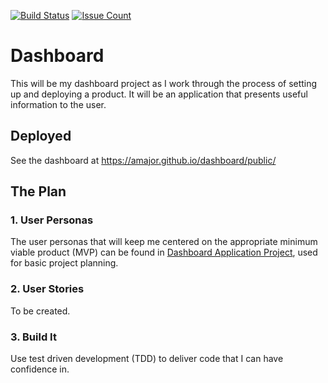 [![Build Status](https://travis-ci.org/amajor/dashboard.svg?branch=master)](https://travis-ci.org/amajor/dashboard)
[![Issue Count](https://codeclimate.com/github/amajor/dashboard/badges/issue_count.svg)](https://codeclimate.com/github/amajor/dashboard)

# Dashboard

This will be my dashboard project as I work through the process of setting up and deploying a product. It will be an application that presents useful information to the user.

## Deployed

See the dashboard at https://amajor.github.io/dashboard/public/

## The Plan

### 1. User Personas

The user personas that will keep me centered on the appropriate minimum viable product (MVP) can be found in [Dashboard Application Project](https://github.com/amajor/dashboard/projects/1), used for basic project planning.

### 2. User Stories

To be created.

### 3. Build It

Use test driven development (TDD) to deliver code that I can have confidence in.
